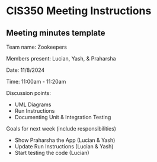 # CIS350 Meeting Instructions

## Meeting minutes template

Team name: Zookeepers

Members present: Lucian, Yash, & Praharsha

Date: 11/8/2024

Time: 11:00am - 11:20am

Discussion points: 

* UML Diagrams
* Run Instructions 
* Documenting Unit & Integration Testing

Goals for next week (include responsibilities)

* Show Praharsha the App (Lucian & Yash) 
* Update Run Instructions (Lucian & Yash)
* Start testing the code (Lucian) 

